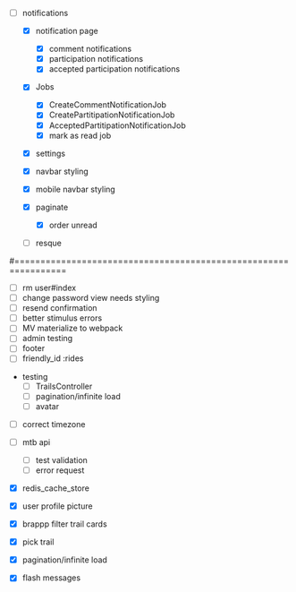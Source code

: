 * [ ] notifications
  * [x] notification page
    * [x] comment notifications
    * [x] participation notifications
    * [x] accepted participation notifications
  * [x] Jobs
    * [x] CreateCommentNotificationJob
    * [x] CreatePartitipationNotificationJob
    * [x] AcceptedPartitipationNotificationJob
    * [x] mark as read job
  * [x] settings
  * [x] navbar styling
  * [x] mobile navbar styling
  * [x] paginate
    * [x] order unread
  * [ ] resque







#================================================================

* [ ] rm user#index
* [ ] change password view needs styling
* [ ] resend confirmation
* [ ] better stimulus errors
* [ ] MV materialize to webpack
* [ ] admin testing
* [ ] footer
* [ ] friendly_id :rides

* testing
  * [ ] TrailsController
  * [ ] pagination/infinite load
  * [ ] avatar
* [ ] correct timezone

* [ ] mtb api

  * [ ] test validation
  * [ ] error request

* [x] redis_cache_store
* [x] user profile picture
* [x] brappp filter trail cards
* [x] pick trail
* [x] pagination/infinite load
* [x] flash messages
